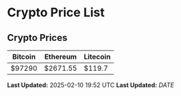 # Crypto Price List

## Crypto Prices
| Bitcoin | Ethereum | Litecoin |
| ------- | -------- | -------- |
| $97290 | $2671.55 | $119.7 |
**Last Updated:** 2025-02-10 19:52 UTC
**Last Updated:** $DATE$
